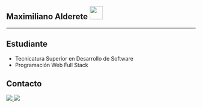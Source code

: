 
## Maximiliano Alderete <img src="https://emoji.discord.st/emojis/6495bf49-8134-4b23-bd7a-509130c0d7b3.gif" width = 35>

<!--
<img alt = "GIF" src = "https://media.giphy.com/media/Cmr1OMJ2FN0B2/giphy.gif" width = 30 />
https://www.gifcen.com/wp-content/uploads/2021/01/among-us-run-gif.gif
https://emoji.discord.st/emojis/a8e0e4a2-2fd9-4654-a677-8e0b02999195.gif
-->

-----
## Estudiante
- Tecnicatura Superior en Desarrollo de Software 
- Programación Web Full Stack

##  Contacto
 <a  href="https://www.instagram.com/maximiliano.alderete1/"><img src="https://img.shields.io/badge/INSTAGRAM_-%23E4405F.svg?&style=for-the-badge&logo=instagram&logoColor=white">
 <a  href="https://web.whatsapp.com/"><img src="https://img.shields.io/badge/WHATSAPP_-%25D366?&style=for-the-badge&logo=whatsapp&logoColor=white"> </a>

<!--
**Maxi-Max10/Maxi-Max10** is a ✨ _special_ ✨ repository because its `README.md` (this file) appears on your GitHub profile.

Here are some ideas to get you started:

- 🔭 I’m currently working on ...
- 🌱 I’m currently learning ...
- 👯 I’m looking to collaborate on ...
- 🤔 I’m looking for help with ...
- 💬 Ask me about ...
- 📫 How to reach me: ...
- 😄 Pronouns: ...
- ⚡ Fun fact: ...
-->
